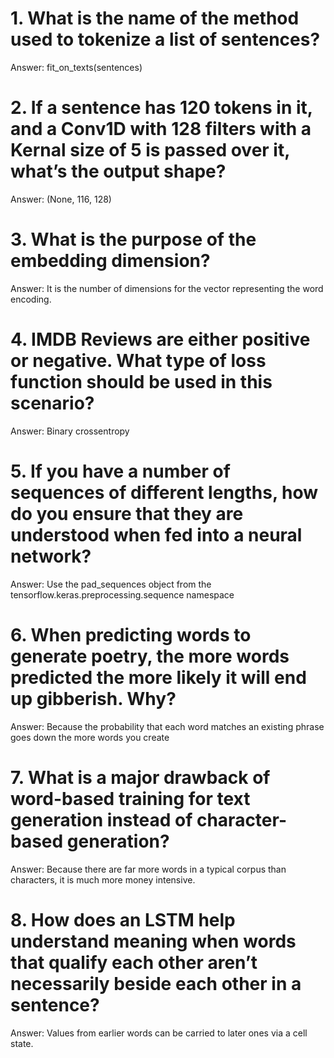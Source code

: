 # 1. What is the name of the method used to tokenize a list of sentences?
Answer: fit_on_texts(sentences)

# 2. If a sentence has 120 tokens in it, and a Conv1D with 128 filters with a Kernal size of 5 is passed over it, what’s the output shape?
Answer: (None, 116, 128)

# 3. What is the purpose of the embedding dimension?
Answer: It is the number of dimensions for the vector representing the word encoding.

# 4. IMDB Reviews are either positive or negative. What type of loss function should be used in this scenario?
Answer: Binary crossentropy

# 5. If you have a number of sequences of different lengths, how do you ensure that they are understood when fed into a neural network?
Answer: Use the pad_sequences object from the tensorflow.keras.preprocessing.sequence namespace

# 6. When predicting words to generate poetry, the more words predicted the more likely it will end up gibberish. Why?
Answer: Because the probability that each word matches an existing phrase goes down the more words you create

# 7. What is a major drawback of word-based training for text generation instead of character-based generation?
Answer: Because there are far more words in a typical corpus than characters, it is much more money intensive.

# 8. How does an LSTM help understand meaning when words that qualify each other aren’t necessarily beside each other in a sentence?
Answer: Values from earlier words can be carried to later ones via a cell state.
